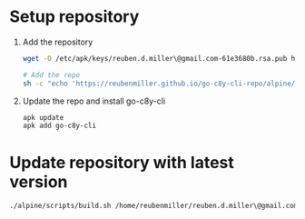 
# Setup repository

1. Add the repository

    ```sh
    wget -O /etc/apk/keys/reuben.d.miller\@gmail.com-61e3680b.rsa.pub https://reubenmiller.github.io/go-c8y-cli-repo/alpine/PUBLIC.KEY

    # Add the repo
    sh -c "echo 'https://reubenmiller.github.io/go-c8y-cli-repo/alpine/stable/main'" >> /etc/apk/repositories
    ```

2. Update the repo and install go-c8y-cli

    ```sh
    apk update
    apk add go-c8y-cli
    ```

# Update repository with latest version

```sh
./alpine/scripts/build.sh /home/reubenmiller/reuben.d.miller\@gmail.com-61e3680b.rsa
```
